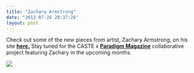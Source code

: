 ```yaml
---
title: "Zachary Armstrong"
date: "2013-07-28 20:37:26"
layout: post
---
```


<p>Check out some of the new pieces from artist, Zachary Armstrong, on his site <a href="http://zacharyarmstrong.co/"><strong>here.</strong></a> Stay tuned for the CASTE x <a href="http://paradigmmagazine.com"><strong>Paradigm Magazine</strong></a> collaborative project featuring Zachary in the upcoming months. </p>
<p><img src="http://media.tumblr.com/85a68500052d9d29f8229bd5d5fb023d/tumblr_inline_mqnym8l9rv1qz4rgp.jpg"/></p>
